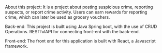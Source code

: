 About this project:
It is a project about posting suspicious crime, reporting suspects, or report crime activity.
Users can earn rewards for reporting crime, which can later be used as grocery vouchers.

Back-end:
This project is built using Java Spring boot, with the use of CRUD Operations.
RESTfulAPI for connecting front-ent with the back-end.

Front-end:
The front end for this application is built with React, a Javascript framework.

